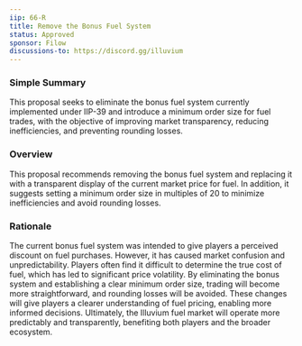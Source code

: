```yaml
---
iip: 66-R
title: Remove the Bonus Fuel System
status: Approved
sponsor: Filow
discussions-to: https://discord.gg/illuvium
---
```


### Simple Summary
This proposal seeks to eliminate the bonus fuel system currently implemented under IIP-39 and introduce a minimum order size for fuel trades, with the objective of improving market transparency, reducing inefficiencies, and preventing rounding losses.


### Overview
This proposal recommends removing the bonus fuel system and replacing it with a transparent display of the current market price for fuel. In addition, it suggests setting a minimum order size in multiples of 20 to minimize inefficiencies and avoid rounding losses.


### Rationale
The current bonus fuel system was intended to give players a perceived discount on fuel purchases. However, it has caused market confusion and unpredictability. Players often find it difficult to determine the true cost of fuel, which has led to significant price volatility. By eliminating the bonus system and establishing a clear minimum order size, trading will become more straightforward, and rounding losses will be avoided. These changes will give players a clearer understanding of fuel pricing, enabling more informed decisions. Ultimately, the Illuvium fuel market will operate more predictably and transparently, benefiting both players and the broader ecosystem.
